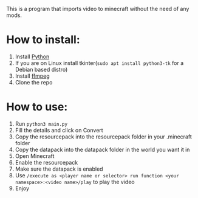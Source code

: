 This is a program that imports video to minecraft without the need of any mods.

# How to install:
1. Install [Python](https://python.org/)
2. If you are on Linux install tkinter(`sudo apt install python3-tk` for a Debian based distro)
3. Install [ffmpeg](https://ffmpeg.org)
4. Clone the repo


# How to use:
1. Run `python3 main.py`
2. Fill the details and click on Convert
3. Copy the resourcepack into the resourcepack folder in your .minecraft folder
4. Copy the datapack into the datapack folder in the world you want it in
5. Open Minecraft
6. Enable the resourcepack
7. Make sure the datapack is enabled
8. Use `/execute as <player name or selector> run function <your namespace>:<video name>/play` to play the video
9. Enjoy
